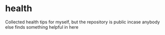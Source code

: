 # health

Collected health tips for myself, but the repository is public incase anybody else finds something helpful in here

